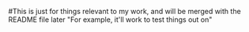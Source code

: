 #This is just for things relevant to my work, and will be merged with the README file later
"For example, it'll work to test things out on"
